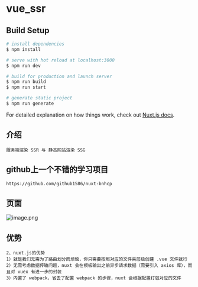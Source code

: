 # vue_ssr

## Build Setup

```bash
# install dependencies
$ npm install

# serve with hot reload at localhost:3000
$ npm run dev

# build for production and launch server
$ npm run build
$ npm run start

# generate static project
$ npm run generate
```

For detailed explanation on how things work, check out [Nuxt.js docs](https://nuxtjs.org).

## 介绍
    服务端渲染 SSR 与 静态网站渲染 SSG
    
## github上一个不错的学习项目
    https://github.com/github1586/nuxt-bnhcp
    
## 页面
![image.png](https://github.com/liuer1211/vueSSR/tree/master/show/1.png)

## 优势 
    2、nuxt.js的优势
    1）就是我们无需为了路由划分而烦恼，你只需要按照对应的文件夹层级创建 .vue 文件就行
    2）无需考虑数据传输问题，nuxt 会在模板输出之前异步请求数据（需要引入 axios 库），而且对 vuex 有进一步的封装
    3）内置了 webpack，省去了配置 webpack 的步骤，nuxt 会根据配置打包对应的文件

